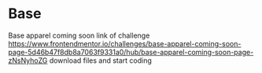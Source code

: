 # Base
Base apparel  coming soon
link of challenge 
https://www.frontendmentor.io/challenges/base-apparel-coming-soon-page-5d46b47f8db8a7063f9331a0/hub/base-apparel-coming-soon-page-zNsNyhoZG
download files and start coding
